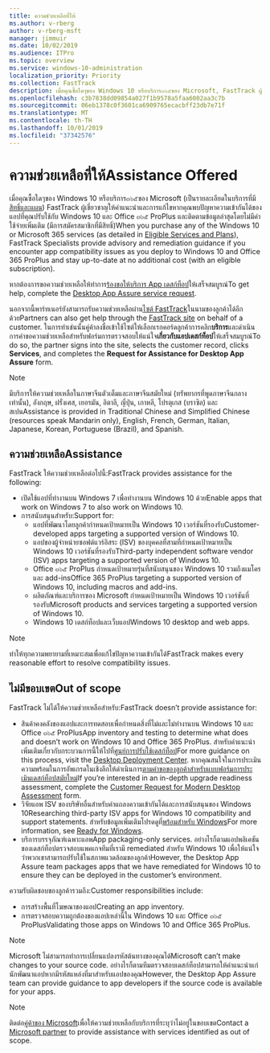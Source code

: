 ```yaml
---
title: ความช่วยเหลือที่ให้
ms.author: v-rberg
author: v-rberg-msft
manager: jimmuir
ms.date: 10/02/2019
ms.audience: ITPro
ms.topic: overview
ms.service: windows-10-administration
localization_priority: Priority
ms.collection: FastTrack
description: เมื่อคุณซื้อใดๆของ Windows 10 หรือบริการ๓๖๕ของ Microsoft, FastTrack ผู้เชี่ยวชาญให้คำแนะนำและการแก้ไขเพื่อปรับใช้กับ Windows 10 และ Office ๓๖๕ ProPlus และอยู่ล่าสุดโดยไม่มีต้นทุนเพิ่มเติม (มีการสมัครสมาชิกที่มีสิทธิ์)
ms.openlocfilehash: c3b7838dd09854a027f1b9578a5faa6002aa3c7b
ms.sourcegitcommit: 06eb1378c0f3601ca6909765ecacbff23db7e71f
ms.translationtype: MT
ms.contentlocale: th-TH
ms.lasthandoff: 10/01/2019
ms.locfileid: "37342576"
---
```

# <a name="assistance-offered"></a><span data-ttu-id="b3d97-103">ความช่วยเหลือที่ให้</span><span class="sxs-lookup"><span data-stu-id="b3d97-103">Assistance Offered</span></span>  

<span data-ttu-id="b3d97-104">เมื่อคุณซื้อใดๆของ Windows 10 หรือบริการ๓๖๕ของ Microsoft (เป็นรายละเอียดในบริการที่มี[สิทธิ์และแผน](M365-eligible-services-and-plans.md)) FastTrack ผู้เชี่ยวชาญให้คำแนะนำและการแก้ไขหากคุณพบปัญหาความเข้ากันได้ของแอปที่คุณปรับใช้กับ Windows 10 และ Office ๓๖๕ ProPlus และติดตามข้อมูลล่าสุดโดยไม่มีค่าใช้จ่ายเพิ่มเติม (มีการสมัครสมาชิกที่มีสิทธิ์)</span><span class="sxs-lookup"><span data-stu-id="b3d97-104">When you purchase any of the Windows 10 or Microsoft 365 services (as detailed in [Eligible Services and Plans](M365-eligible-services-and-plans.md)), FastTrack Specialists provide advisory and remediation guidance if you encounter app compatibility issues as you deploy to Windows 10 and Office 365 ProPlus and stay up-to-date at no additional cost (with an eligible subscription).</span></span>

<span data-ttu-id="b3d97-105">หากต้องการขอความช่วยเหลือให้ทำการ[ร้องขอให้บริการ App เดสก์ท็อป](https://go.microsoft.com/fwlink/?linkid=2022721)ให้เสร็จสมบูรณ์</span><span class="sxs-lookup"><span data-stu-id="b3d97-105">To get help, complete the [Desktop App Assure service request](https://go.microsoft.com/fwlink/?linkid=2022721).</span></span>

<span data-ttu-id="b3d97-106">นอกจากนี้พาร์ทเนอร์ยังสามารถรับความช่วยเหลือผ่าน[ไซต์ FastTrack](https://go.microsoft.com/fwlink/?linkid=780698)ในนามของลูกค้าได้อีกด้วย</span><span class="sxs-lookup"><span data-stu-id="b3d97-106">Partners can also get help through the [FastTrack site](https://go.microsoft.com/fwlink/?linkid=780698) on behalf of a customer.</span></span> <span data-ttu-id="b3d97-107">ในการทำเช่นนั้นคู่ค้าลงชื่อเข้าใช้ไซต์ให้เลือกเรกคอร์ดลูกค้าการคลิก**บริการ**และดำเนินการคำขอความช่วยเหลือสำหรับฟอร์มการตรวจสอบให้แน่ใจ**เกี่ยวกับแอปเดสก์ท็อป**ให้เสร็จสมบูรณ์</span><span class="sxs-lookup"><span data-stu-id="b3d97-107">To do so, the partner signs into the site, selects the customer record, clicks **Services**, and completes the **Request for Assistance for Desktop App Assure** form.</span></span>

> [!NOTE]
> <span data-ttu-id="b3d97-108">มีบริการให้ความช่วยเหลือในภาษาจีนตัวเต็มและภาษาจีนสมัยใหม่ (ทรัพยากรที่พูดภาษาจีนกลางเท่านั้น), อังกฤษ, ฝรั่งเศส, เยอรมัน, อิตาลี, ญี่ปุ่น, เกาหลี, โปรตุเกส (บราซิล) และสเปน</span><span class="sxs-lookup"><span data-stu-id="b3d97-108">Assistance is provided in Traditional Chinese and Simplified Chinese (resources speak Mandarin only), English, French, German, Italian, Japanese, Korean, Portuguese (Brazil), and Spanish.</span></span> 

## <a name="assistance"></a><span data-ttu-id="b3d97-109">ความช่วยเหลือ</span><span class="sxs-lookup"><span data-stu-id="b3d97-109">Assistance</span></span>

<span data-ttu-id="b3d97-110">FastTrack ให้ความช่วยเหลือต่อไปนี้:</span><span class="sxs-lookup"><span data-stu-id="b3d97-110">FastTrack provides assistance for the following:</span></span>
- <span data-ttu-id="b3d97-111">เปิดใช้แอปที่ทำงานบน Windows 7 เพื่อทำงานบน Windows 10 ด้วย</span><span class="sxs-lookup"><span data-stu-id="b3d97-111">Enable apps that work on Windows 7 to also work on Windows 10.</span></span>
- <span data-ttu-id="b3d97-112">การสนับสนุนสำหรับ:</span><span class="sxs-lookup"><span data-stu-id="b3d97-112">Support for:</span></span>
    - <span data-ttu-id="b3d97-113">แอปที่พัฒนาโดยลูกค้ากำหนดเป้าหมายเป็น Windows 10 เวอร์ชันที่รองรับ</span><span class="sxs-lookup"><span data-stu-id="b3d97-113">Customer-developed apps targeting a supported version of Windows 10.</span></span>
    - <span data-ttu-id="b3d97-114">แอปของผู้จำหน่ายซอฟต์แวร์อิสระ (ISV) ของบุคคลที่สามที่กำหนดเป้าหมายเป็น Windows 10 เวอร์ชันที่รองรับ</span><span class="sxs-lookup"><span data-stu-id="b3d97-114">Third-party independent software vendor (ISV) apps targeting a supported version of Windows 10.</span></span>
    - <span data-ttu-id="b3d97-115">Office ๓๖๕ ProPlus กำหนดเป้าหมายรุ่นที่สนับสนุนของ Windows 10 รวมถึงแมโครและ add-ins</span><span class="sxs-lookup"><span data-stu-id="b3d97-115">Office 365 ProPlus targeting a supported version of Windows 10, including macros and add-ins.</span></span>
    - <span data-ttu-id="b3d97-116">ผลิตภัณฑ์และบริการของ Microsoft กำหนดเป้าหมายเป็น Windows 10 เวอร์ชันที่รองรับ</span><span class="sxs-lookup"><span data-stu-id="b3d97-116">Microsoft products and services targeting a supported version of Windows 10.</span></span>
    - <span data-ttu-id="b3d97-117">Windows 10 เดสก์ท็อปและเว็บแอป</span><span class="sxs-lookup"><span data-stu-id="b3d97-117">Windows 10 desktop and web apps.</span></span>
> [!NOTE]
> <span data-ttu-id="b3d97-118">ทำให้ทุกความพยายามที่เหมาะสมเพื่อแก้ไขปัญหาความเข้ากันได้</span><span class="sxs-lookup"><span data-stu-id="b3d97-118">FastTrack makes every reasonable effort to resolve compatibility issues.</span></span> 

## <a name="out-of-scope"></a><span data-ttu-id="b3d97-119">ไม่มีขอบเขต</span><span class="sxs-lookup"><span data-stu-id="b3d97-119">Out of scope</span></span>

<span data-ttu-id="b3d97-120">FastTrack ไม่ได้ให้ความช่วยเหลือสำหรับ:</span><span class="sxs-lookup"><span data-stu-id="b3d97-120">FastTrack doesn’t provide assistance for:</span></span>
- <span data-ttu-id="b3d97-121">สินค้าคงคลังของแอปและการทดสอบเพื่อกำหนดสิ่งที่ไม่และไม่ทำงานบน Windows 10 และ Office ๓๖๕ ProPlus</span><span class="sxs-lookup"><span data-stu-id="b3d97-121">App inventory and testing to determine what does and doesn’t work on Windows 10 and Office 365 ProPlus.</span></span> <span data-ttu-id="b3d97-122">สำหรับคำแนะนำเพิ่มเติมเกี่ยวกับกระบวนการนี้ให้ไปที่[ศูนย์การปรับใช้เดสก์ท็อป](https://go.microsoft.com/fwlink/?linkid=2080140)</span><span class="sxs-lookup"><span data-stu-id="b3d97-122">For more guidance on this process, visit the [Desktop Deployment Center](https://go.microsoft.com/fwlink/?linkid=2080140).</span></span> <span data-ttu-id="b3d97-123">หากคุณสนใจในการประเมินความพร้อมในการอัพเกรดในเชิงลึกให้ดำเนินการ[ตามคำขอของลูกค้าสำหรับแบบฟอร์มการประเมินเดสก์ท็อปสมัยใหม่](https://go.microsoft.com/fwlink/?linkid=2053818)</span><span class="sxs-lookup"><span data-stu-id="b3d97-123">If you’re interested in an in-depth upgrade readiness assessment, complete the [Customer Request for Modern Desktop Assessment](https://go.microsoft.com/fwlink/?linkid=2053818) form.</span></span>
- <span data-ttu-id="b3d97-124">วิจัยแอพ ISV ของบริษัทอื่นสำหรับคำแถลงความเข้ากันได้และการสนับสนุนของ Windows 10</span><span class="sxs-lookup"><span data-stu-id="b3d97-124">Researching third-party ISV apps for Windows 10 compatibility and support statements.</span></span> <span data-ttu-id="b3d97-125">สำหรับข้อมูลเพิ่มเติมโปรดดูที่[พร้อมสำหรับ Windows](https://go.microsoft.com/fwlink/?linkid=2054580)</span><span class="sxs-lookup"><span data-stu-id="b3d97-125">For more information, see [Ready for Windows](https://go.microsoft.com/fwlink/?linkid=2054580).</span></span>
- <span data-ttu-id="b3d97-126">บริการบรรจุภัณฑ์เฉพาะแอพ</span><span class="sxs-lookup"><span data-stu-id="b3d97-126">App packaging-only services.</span></span> <span data-ttu-id="b3d97-127">อย่างไรก็ตามแอปพลิเคชันของเดสก์ท็อปตรวจสอบแพคเกจทีมที่เรามี remediated สำหรับ Windows 10 เพื่อให้แน่ใจว่าพวกเขาสามารถปรับใช้ในสภาพแวดล้อมของลูกค้า</span><span class="sxs-lookup"><span data-stu-id="b3d97-127">However, the Desktop App Assure team packages apps that we have remediated for Windows 10 to ensure they can be deployed in the customer’s environment.</span></span>

<span data-ttu-id="b3d97-128">ความรับผิดชอบของลูกค้ารวมถึง:</span><span class="sxs-lookup"><span data-stu-id="b3d97-128">Customer responsibilities include:</span></span>
- <span data-ttu-id="b3d97-129">การสร้างพื้นที่โฆษณาของแอป</span><span class="sxs-lookup"><span data-stu-id="b3d97-129">Creating an app inventory.</span></span>
- <span data-ttu-id="b3d97-130">การตรวจสอบความถูกต้องของแอปเหล่านี้ใน Windows 10 และ Office ๓๖๕ ProPlus</span><span class="sxs-lookup"><span data-stu-id="b3d97-130">Validating those apps on Windows 10 and Office 365 ProPlus.</span></span>

> [!NOTE]
> <span data-ttu-id="b3d97-131">Microsoft ไม่สามารถทำการเปลี่ยนแปลงรหัสต้นทางของคุณได้</span><span class="sxs-lookup"><span data-stu-id="b3d97-131">Microsoft can’t make changes to your source code.</span></span> <span data-ttu-id="b3d97-132">อย่างไรก็ตามทีมตรวจสอบเดสก์ท็อปสามารถให้คำแนะนำแก่นักพัฒนาแอปหากมีรหัสแหล่งที่มาสำหรับแอปของคุณ</span><span class="sxs-lookup"><span data-stu-id="b3d97-132">However, the Desktop App Assure team can provide guidance to app developers if the source code is available for your apps.</span></span>

> [!NOTE]
> <span data-ttu-id="b3d97-133">ติดต่อ[คู่ค้าของ Microsoft](https://go.microsoft.com/fwlink/?linkid=2080150)เพื่อให้ความช่วยเหลือกับบริการที่ระบุว่าไม่อยู่ในขอบเขต</span><span class="sxs-lookup"><span data-stu-id="b3d97-133">Contact a [Microsoft partner](https://go.microsoft.com/fwlink/?linkid=2080150) to provide assistance with services identified as out of scope.</span></span>

